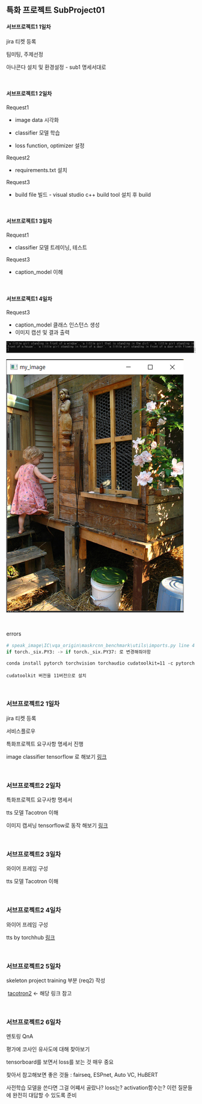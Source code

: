 

## 특화 프로젝트 SubProject01

#### 서브프로젝트1 1일차

jira 티켓 등록

팀미팅, 주제선정

아나콘다 설치 및 환경설정 - sub1 명세서대로

<br>

#### 서브프로젝트1 2일차

Request1 

- image data  시각화

- classifier 모델 학습
- loss function, optimizer 설정 

Request2

- requirements.txt 설치

Request3

- build file 빌드 - visual studio c++ build tool 설치 후  build

<br>

#### 서브프로젝트1 3일차

Request1

- classifier 모델 트레이닝, 테스트

Request3

- caption_model 이해

<br>

#### 서브프로젝트1 4일차

Request3

- caption_model 클래스 인스턴스 생성
- 이미지 캡션 및 결과 출력

![캡처](readme.assets/캡처.PNG)

![캡처2](readme.assets/캡처2.PNG)

<br>

errors

```python
# speak_image\IC\vqa_origin\maskrcnn_benchmark\utils\imports.py line 4
if torch._six.PY3: -> if torch._six.PY37: 로 변경해줘야함
```



```
conda install pytorch torchvision torchaudio cudatoolkit=11 -c pytorch

cudatoolkit 버전을 11버전으로 설치
```

<br>

### 서브프로젝트2 1일차

jira 티켓 등록

서비스플로우

특화프로젝트 요구사항 명세서 진행

image classifier tensorflow 로 해보기 [링크](classifier_example_skeleton_by_tf.ipynb)

<br>

### 서브프로젝트2 2일차

특화프로젝트 요구사항 명세서

tts 모델 Tacotron 이해

이미지 캡셔닝 tensorflow로 동작 해보기 [링크](image_captioning_tutorial.ipynb)

<br>

### 서브프로젝트2 3일차

와이어 프레임 구성

tts 모델 Tacotron 이해

<br>

### 서브프로젝트2 4일차

와이어 프레임 구성

tts by torchhub [링크](tts_tutorial.ipynb)

<br>

### 서브프로젝트2 5일차

skeleton project training 부분 (req2) 작성

​	[tacotron2](https://github.com/NVIDIA/tacotron2) <- 해당 링크 참고

<br>

### 서브프로젝트2 6일차

멘토링 QnA

평가에 코사인 유사도에 대해 찾아보기

tensorboard를 보면서 loss를 보는 것  매우 중요

찾아서 참고해보면 좋은 것들 : fairseq, ESPnet, Auto VC, HuBERT

사전학습 모델을 쓴다면 그걸 어쨰서 골랐나? loss는? activation함수는? 이런 질문들에 완전히 대답할 수 있도록 준비



